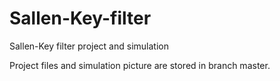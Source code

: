 # Sallen-Key-filter

Sallen-Key filter project and simulation

Project files and simulation picture are stored in branch master.
